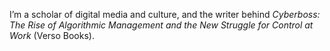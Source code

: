 I’m a scholar of digital media and culture, and the writer behind *Cyberboss: The Rise of Algorithmic Management and the New Struggle for Control at Work* (Verso Books).

